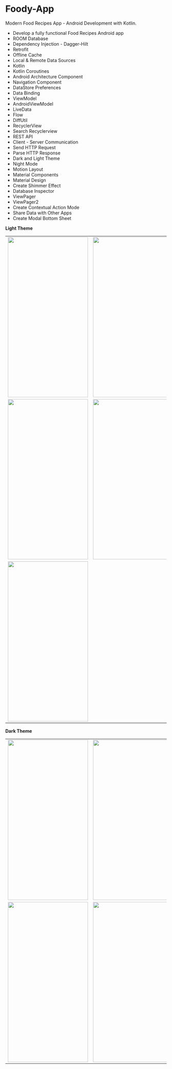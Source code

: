# Foody-App

Modern Food Recipes App - Android Development with Kotlin.

* Develop a fully functional Food Recipes Android app
* ROOM Database
* Dependency Injection - Dagger-Hilt
* Retrofit
* Offline Cache
* Local & Remote Data Sources
* Kotlin
* Kotlin Coroutines
* Android Architecture Component
* Navigation Component
* DataStore Preferences
* Data Binding
* ViewModel
* AndroidViewModel
* LiveData
* Flow
* DiffUtil
* RecyclerView
* Search Recyclerview
* REST API
* Client - Server Communication
* Send HTTP Request
* Parse HTTP Response
* Dark and Light Theme
* Night Mode
* Motion Layout
* Material Components
* Material Design
* Create Shimmer Effect
* Database Inspector
* ViewPager
* ViewPager2
* Create Contextual Action Mode
* Share Data with Other Apps
* Create Modal Bottom Sheet


**Light Theme**

<table>
  <tr>
    <td>
      <img src="https://github.com/Romil2800/Foody-App/blob/master/images/Screenshot_20220309-211247_Foody.jpg" width="250" height="500"/>
    </td>
    <td>
      <img src="https://github.com/Romil2800/Foody-App/blob/master/images/Screenshot_20220309-211253_Foody.jpg" width="250" height="500"/>
    </td>
    <td>
      <img src="https://github.com/Romil2800/Foody-App/blob/master/images/Screenshot_20220309-211301_Foody.jpg" width="250" height="500"/>
    </td>
  </tr>
   <tr>
    <td>
      <img src="https://github.com/Romil2800/Foody-App/blob/master/images/Screenshot_20220309-211306_Foody.jpg" width="250" height="500"/>
    </td>
    <td>
      <img src="https://github.com/Romil2800/Foody-App/blob/master/images/Screenshot_20220309-211322_Foody.jpg" width="250" height="500"/>
    </td>
    <td>
      <img src="https://github.com/Romil2800/Foody-App/blob/master/images/Screenshot_20220309-211327_Foody.jpg" width="250" height="500"/>
    </td>
  </tr>
  <tr>
    <td>
      <img src="https://github.com/Romil2800/Foody-App/blob/master/images/Screenshot_20220309-211342_Foody.jpg" width="250" height="500"/>
    </td>
  </tr>
</table>

**Dark Theme**

<table>
  <tr>
    <td>
      <img src="https://github.com/Romil2800/Foody-App/blob/master/images/Screenshot_20220309-211348_Foody.jpg" width="250" height="500"/>
    </td>
    <td>
      <img src="https://github.com/Romil2800/Foody-App/blob/master/images/Screenshot_20220309-211354_Foody.jpg" width="250" height="500"/>
    </td>
     <td>
      <img src="https://github.com/Romil2800/Foody-App/blob/master/images/Screenshot_20220309-211400_Foody.jpg" width="250" height="500"/>
    </td>
  </tr>
   <tr>   
    <td>
      <img src="https://github.com/Romil2800/Foody-App/blob/master/images/Screenshot_20220309-211403_Foody.jpg" width="250" height="500"/>
    </td>
    <td>
      <img src="https://github.com/Romil2800/Foody-App/blob/master/images/Screenshot_20220309-211407_Foody.jpg" width="250" height="500"/>
    </td>
      <td>
      <img src="https://github.com/Romil2800/Foody-App/blob/master/images/Screenshot_20220309-211420_Foody.jpg" width="250" height="500"/>
    </td>
  </tr>
  </table>
